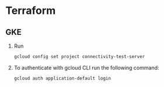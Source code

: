 # Terraform

## GKE
1. Run
    ```bash
    gcloud config set project connectivity-test-server
    ```
2. To authenticate with gcloud CLI run the following command:
   ```bash
   gcloud auth application-default login
   ```
